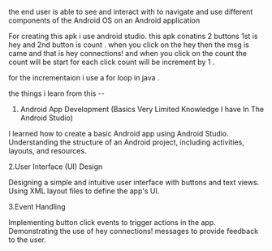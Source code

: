 the end user is able to see and interact with to navigate and use different components of the Android OS on an Android application

For creating this apk i use android studio. this apk conatins 2 buttons 1st is hey and 2nd button is count . when you click on the hey then the msg is came and that is hey connections! and when you click on the count the count will be start for each click count will be increment by 1 .

for the incrementaion i use a for loop in java . 

the things i learn from this --

1. Android App Development  (Basics Very Limited Knowledge I have In The Android Studio)

 I learned how to create a basic Android app using Android Studio.
   Understanding the structure of an Android project, including activities, layouts, and resources.

2.User Interface (UI) Design

Designing a simple and intuitive user interface with buttons and text views.
  Using XML layout files to define the app's UI.

3.Event Handling

 Implementing button click events to trigger actions in the app.
  Demonstrating the use of hey connections! messages to provide feedback to the user.



